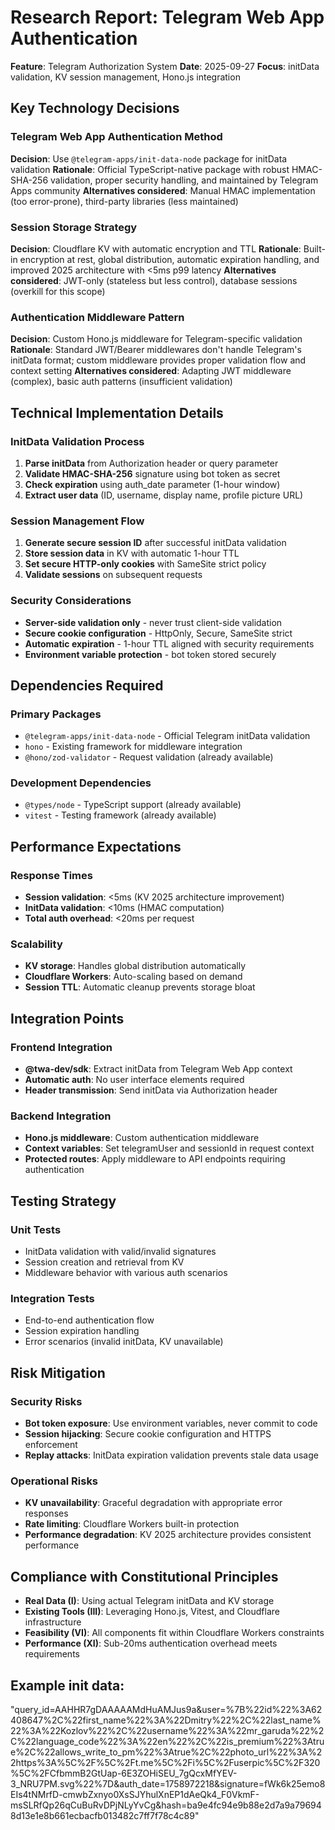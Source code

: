 # Research Report: Telegram Web App Authentication

**Feature**: Telegram Authorization System
**Date**: 2025-09-27
**Focus**: initData validation, KV session management, Hono.js integration

## Key Technology Decisions

### Telegram Web App Authentication Method
**Decision**: Use `@telegram-apps/init-data-node` package for initData validation
**Rationale**: Official TypeScript-native package with robust HMAC-SHA-256 validation, proper security handling, and maintained by Telegram Apps community
**Alternatives considered**: Manual HMAC implementation (too error-prone), third-party libraries (less maintained)

### Session Storage Strategy
**Decision**: Cloudflare KV with automatic encryption and TTL
**Rationale**: Built-in encryption at rest, global distribution, automatic expiration handling, and improved 2025 architecture with <5ms p99 latency
**Alternatives considered**: JWT-only (stateless but less control), database sessions (overkill for this scope)

### Authentication Middleware Pattern
**Decision**: Custom Hono.js middleware for Telegram-specific validation
**Rationale**: Standard JWT/Bearer middlewares don't handle Telegram's initData format; custom middleware provides proper validation flow and context setting
**Alternatives considered**: Adapting JWT middleware (complex), basic auth patterns (insufficient validation)

## Technical Implementation Details

### InitData Validation Process
1. **Parse initData** from Authorization header or query parameter
2. **Validate HMAC-SHA-256** signature using bot token as secret
3. **Check expiration** using auth_date parameter (1-hour window)
4. **Extract user data** (ID, username, display name, profile picture URL)

### Session Management Flow
1. **Generate secure session ID** after successful initData validation
2. **Store session data** in KV with automatic 1-hour TTL
3. **Set secure HTTP-only cookies** with SameSite strict policy
4. **Validate sessions** on subsequent requests

### Security Considerations
- **Server-side validation only** - never trust client-side validation
- **Secure cookie configuration** - HttpOnly, Secure, SameSite strict
- **Automatic expiration** - 1-hour TTL aligned with security requirements
- **Environment variable protection** - bot token stored securely

## Dependencies Required

### Primary Packages
- `@telegram-apps/init-data-node` - Official Telegram initData validation
- `hono` - Existing framework for middleware integration
- `@hono/zod-validator` - Request validation (already available)

### Development Dependencies
- `@types/node` - TypeScript support (already available)
- `vitest` - Testing framework (already available)

## Performance Expectations

### Response Times
- **Session validation**: <5ms (KV 2025 architecture improvement)
- **InitData validation**: <10ms (HMAC computation)
- **Total auth overhead**: <20ms per request

### Scalability
- **KV storage**: Handles global distribution automatically
- **Cloudflare Workers**: Auto-scaling based on demand
- **Session TTL**: Automatic cleanup prevents storage bloat

## Integration Points

### Frontend Integration
- **@twa-dev/sdk**: Extract initData from Telegram Web App context
- **Automatic auth**: No user interface elements required
- **Header transmission**: Send initData via Authorization header

### Backend Integration
- **Hono.js middleware**: Custom authentication middleware
- **Context variables**: Set telegramUser and sessionId in request context
- **Protected routes**: Apply middleware to API endpoints requiring authentication

## Testing Strategy

### Unit Tests
- InitData validation with valid/invalid signatures
- Session creation and retrieval from KV
- Middleware behavior with various auth scenarios

### Integration Tests
- End-to-end authentication flow
- Session expiration handling
- Error scenarios (invalid initData, KV unavailable)

## Risk Mitigation

### Security Risks
- **Bot token exposure**: Use environment variables, never commit to code
- **Session hijacking**: Secure cookie configuration and HTTPS enforcement
- **Replay attacks**: InitData expiration validation prevents stale data usage

### Operational Risks
- **KV unavailability**: Graceful degradation with appropriate error responses
- **Rate limiting**: Cloudflare Workers built-in protection
- **Performance degradation**: KV 2025 architecture provides consistent performance

## Compliance with Constitutional Principles

- **Real Data (I)**: Using actual Telegram initData and KV storage
- **Existing Tools (III)**: Leveraging Hono.js, Vitest, and Cloudflare infrastructure
- **Feasibility (VI)**: All components fit within Cloudflare Workers constraints
- **Performance (XI)**: Sub-20ms authentication overhead meets requirements

## Example init data:
"query_id=AAHHR7gDAAAAAMdHuAMJus9a&user=%7B%22id%22%3A62408647%2C%22first_name%22%3A%22Dmitry%22%2C%22last_name%22%3A%22Kozlov%22%2C%22username%22%3A%22mr_garuda%22%2C%22language_code%22%3A%22en%22%2C%22is_premium%22%3Atrue%2C%22allows_write_to_pm%22%3Atrue%2C%22photo_url%22%3A%22https%3A%5C%2F%5C%2Ft.me%5C%2Fi%5C%2Fuserpic%5C%2F320%5C%2FCfbmmB2GtUap-6E3ZOHiSEU_7gQcxMfYEV-3_NRU7PM.svg%22%7D&auth_date=1758972218&signature=fWk6k25emo8EIs4tNMrfD-cmwbZxnyo0XsSJYhulXnEP1dAeQk4_F0VkmF-msSLRfQp26qCuBuRvDPjNLyYvCg&hash=ba9e4fc94e9b88e2d7a9a796948d13e1e8b661ecbacfb013482c7ff7f78c4c89"
